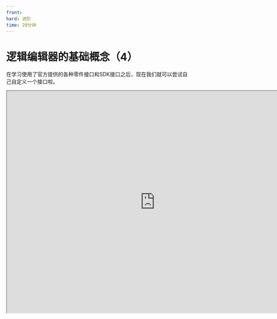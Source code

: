 ```yaml
---
front: 
hard: 进阶
time: 20分钟
---
```

# 逻辑编辑器的基础概念（4）

在学习使用了官方提供的各种零件接口和SDK接口之后，现在我们就可以尝试自己自定义一个接口啦。

<iframe src="https://cc.163.com/act/m/daily/iframeplayer/?id=6328664ee6c041f2578ca804" width="800" height="600" allow="fullscreen"/>

## 什么是自定义接口

在大型玩法开发中，我们会发现有时候很多地方都需要调用相同的功能，执行除了参数以外，几乎一样的逻辑节点。那么自定义接口就可以很好地解决这个问题，我们可以自定义一个接口，并且定义接口内部执行的逻辑节点。并且自由地调用它。这样可以极大地简化我们的逻辑代码。

## 定义自定义接口

在逻辑编辑器中，我们在左侧可以看到自定义接口一栏。在这里就可以创建一个自定义接口。

![](./images/56.png)

点击自定义接口右侧的加号，就可以创建一个自定义接口。然后修改其名字，我们这里改成`f_test`，需要注意，自定义接口必须以`f_`开头。

并且在顶部可以看到`Graph > f_test`，代表我们正在编辑的接口。

点击Graph即可返回到原来的编辑界面。双击左侧的自定义接口中的`f_test`，即可返回这个自定义接口的编辑。

![](./images/57.png)

我们可以在这里编写我们需要的逻辑，从In的输入处开始执行，直到输出处的Out，就退出自定义函数。

自定义函数必须要从In到Out有一条完整的执行连线，否则无法正常工作。

例如我们在这里循环从1打印到100，然后链接输出。

![](./images/58.png)

这样就完成了自定义接口的编辑。我们回到Graph界面。

可以从左侧自定义接口中，选中`f_test`，并拖动到编辑界面中，就创建了一个节点调用我们的自定义接口。然后我们把它连接到服务端初始化之后来执行，查看日志窗口的输出效果。

![](./images/59.png)

![](./images/60.png)

可以看到像预期一样，从1打印到了100。

## 自定义接口的参数

自定义接口如果只是能像刚刚所做的那样，能把一部分节点，封装到一个接口中，进行调用，就会显得很死板，因为其中的值都被固定。

遇到这种情况，我们就可以给它创建一个参数，在外部调用这个接口的时候，将参数带入接口，就可以让这个接口的实用性大大提高。

![](./images/61.png)

在左侧自定义接口选中了要编辑的自定义接口后，右侧属性面板就会出现相应的配置。可以看到有一个`inputParams`栏，还有一个`outputParams`栏。

我们可以在这里新增输入和输出参数，让它在运行前传入一些值，在运行结束后，再传出一些值。

假如还是刚才的循环的自定义接口，我们希望传入参数，指定它从1循环到多少，我们就可以新增一个`inputParams`，点击加号新增。

如果我们还需要这个接口将某个运算结果传递回来，也可以新增一个`outputParams`，作为返回值。

![](./images/62.png)

我们这里先新增一个输入参数，定义它的名字为`循环到`，类型为`int`，然后再次回到自定义接口编辑处。就可以看到输入的节点多了一个循环到的端口，我们可以将它进行对应的参数传递，来达到预期的效果。

![](./images/63.png)

这样我们就可以在自定义接口外部定义需要循环多少次。现在就可以输入需要循环到的数字。

![](./images/64.png)

## Python模块

除了逻辑编辑器已经提供的接口外，我们还可以直接调用Python的内置模块，来实现更强大的功能。

![](./images/65.png)

细心的同学可能早就发现了，在我们的编辑器中，还有一个内置Python接口的分类，在这里可以调用一些Python提供的接口，例如对列表和字典的工具函数。

具体使用方法可以查阅Python的函数文档。

## 课后作业

在`实体受到伤害`事件中，利用自定义接口 定义`实体标识符`、`手持物品名称`、`物品列表`三个参数，并重新实现攻击实体会随机掉落物品列表内的物品`的逻辑。

### 操作步骤

首先我们需要新建一个自定义接口，这里叫做`f_dropRandomItem`，并给它定义3个输入参数，物品列表的类型应该为list，但是这里并没有列出list，所以选择Any代表任意。

![](./images/66.png)

接下来我们可以把部分之前已经编写过的逻辑节点，复制到自定义接口中。然后对其连线进行调整。最后的效果如图:

![](./images/67.png)

完成配置后，再回到Graph中，直接将随机生成掉落物的逻辑节点，替换成调用自定义接口就可以了。

![](./images/69.png)